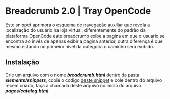 # Breadcrumb 2.0 | Tray OpenCode

Este snippet aprimora o esquema de navegação auxiliar que revela a localização do usuário na loja virtual, diferentemente do padrão
da plataforma OpenCode este breadcrumb exibe a pagina em que o usuario se encontra ao invés de apenas exibir a pagina anterior, outra diferença
é que mesmo estando no primeiro nível da categoria o caminho será exibido.

## Instalação

Crie um arquivo com o nome **_breadcrumb.html_** dentro da pasta **_elements/snippets_**, copie o codigo [deste snippet](#) e cole
dentro do arquivo recem criado, faça a chamada deste arquivo no inicio do arquivo **_pages/catalog.html_**
